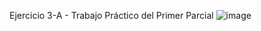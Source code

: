 Ejercicio 3-A - Trabajo Práctico del Primer Parcial
![image](https://github.com/user-attachments/assets/56b5ca76-e3dc-4ac3-855c-919a862824b1)
